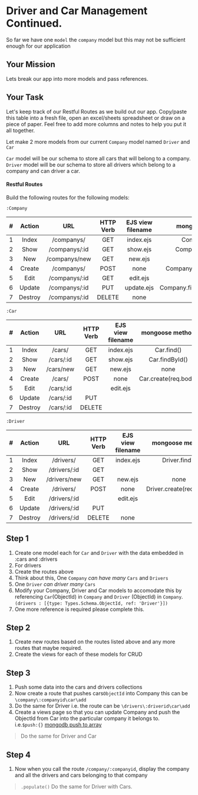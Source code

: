 # Driver and Car Management Continued.
So far we have one `model` the `company` model but this may not be sufficient enough for our application

## Your Mission
Lets break our app into more models and pass references.

## Your Task

Let's keep track of our Restful Routes as we build out our app. Copy/paste this table into a fresh file, open an excel/sheets spreadsheet or draw on a piece of paper. Feel free to add more columns and notes to help you put it all together.

Let make 2 more models from our current `Company` model named `Driver` and `Car`

`Car` model will be our schema to store all cars that will belong to a company. 
`Driver` model will be our schema to store all drivers which belong to a company and can driver a car.

#### Restful Routes
Build the following routes for the following models:

`:Company`

|#|Action|URL|HTTP Verb|EJS view filename|mongoose method|
|:---:|:---:|:---:|:---:|:---:|:---:|
|1| Index | /companys/ | GET | index.ejs | Company.find()|
|2| Show |/companys/:id |GET|show.ejs|Company.findById()|
|3| New | /companys/new | GET | new.ejs | none |
|4| Create | /companys/ | POST| none | Company.create(req.body)|
|5| Edit |/companys/:id|GET|edit.ejs||
|6| Update |/companys/:id|PUT|update.ejs|Company.findByIdAndUpdate()|
|7| Destroy |/companys/:id|DELETE|none|||

`:Car`

|#|Action|URL|HTTP Verb|EJS view filename|mongoose method|
|:---:|:---:|:---:|:---:|:---:|:---:|
|1| Index | /cars/ | GET | index.ejs | Car.find()|
|2| Show |/cars/:id|GET|show.ejs|Car.findById()|
|3| New | /cars/new | GET | new.ejs | none |
|4| Create | /cars/ | POST| none | Car.create(req.body)|
|5| Edit |/cars/:id||edit.ejs||
|6| Update |/cars/:id|PUT|||
|7| Destroy |/cars/:id|DELETE||||

`:Driver`

|#|Action|URL|HTTP Verb|EJS view filename|mongoose method|
|:---:|:---:|:---:|:---:|:---:|:---:|
|1| Index | /drivers/ | GET | index.ejs | Driver.find()|
|2| Show |/drivers/:id| GET|||
|3| New | /drivers/new | GET | new.ejs | none |
|4| Create | /drivers/ | POST| none | Driver.create(req.body)|
|5| Edit |/drivers/:id||edit.ejs||
|6| Update |/drivers/:id| PUT|||
|7| Destroy |/drivers/:id|DELETE|none|||


## Step 1
 1. Create one model each for `Car` and `Driver` with the data embedded in :cars and :drivers
 1. For drivers
 1. Create the routes above
 1. Think about this, One `Company` *can have many* `Cars` and `Drivers`
 1. One `Driver` *can driver many* `Cars`
 1. Modify your Company, Driver and Car models to accomodate this by referencing `Car`(ObjectId) in `Company` and `Driver` (ObjectId) in `Company`. `(drivers : [{type: Types.Schema.ObjectId, ref: 'Driver'}])`
 1. One more reference is required please complete this.

## Step 2
 1. Create new routes based on the routes listed above and any more routes that maybe required.
 1. Create the views for each of these models for CRUD

## Step 3
1. Push some data into the cars and drivers collections
1. Now create a route that pushes cars`ObjectId` into Company this can be `\company\:companyid\car\add`
1. Do the same for Driver i.e. the route can be `\drivers\:driverid\car\add`
1. Create a views page so that you can update Company and push the ObjectId from Car into the particular company it belongs to.  
i.e.`$push:{}`  [mongodb push to array](https://docs.mongodb.com/manual/reference/operator/update/push/)

> Do the same for Driver and Car

## Step 4
1. Now when you call the route `/company/:companyid`, display the company and all the drivers and cars belonging to that company
> `.populate()`
> Do the same for Driver with Cars.
